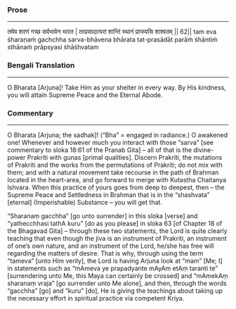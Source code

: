 ### Prose 
 --- 
तमेव शरणं गच्छ सर्वभावेन भारत |
तत्प्रसादात्परां शान्तिं स्थानं प्राप्स्यसि शाश्वतम् || 62||
tam eva śharaṇaṁ gachchha sarva-bhāvena bhārata
tat-prasādāt parāṁ śhāntiṁ sthānaṁ prāpsyasi śhāśhvatam

### Bengali Translation 
 --- 
O Bharata [Arjuna]! Take Him as your shelter in every way. By His kindness, you will attain Supreme Peace and the Eternal Abode. 

### Commentary 
 --- 
O Bharata [Arjuna; the sadhak]! (“Bha” = engaged in radiance.) O awakened one! Whenever and however much you interact with those “sarva” [see commentary to sloka 18:61 of the Pranab Gita] – all of that is the divine-power Prakriti with gunas [primal qualities]. Discern Prakriti, the mutations of Prakriti and the works from the permutations of Prakriti; do not mix with them; and with a natural movement take recourse in the path of Brahman located in the heart-area, and go forward to merge with Kutastha Chaitanya Ishvara. When this practice of yours goes from deep to deepest, then – the Supreme Peace and Settledness in Brahman that is in the “shashvata” [eternal] (Imperishable) Substance – you will get that.

“Sharanaṃ gacchha” [go unto surrender] in this sloka [verse] and “yathecchhasi tathA kuru” [do as you please] in sloka 63 [of Chapter 18 of the Bhagavad Gita] – through these two statements, the Lord is quite clearly teaching that even though the jiva is an instrument of Prakriti, an instrument of one’s own nature, and an instrument of the Lord, he/she has free will regarding the matters of desire. That is why, through using the term “tameva” [unto Him verily], the Lord is having Arjuna look at “mam” [Me; I] in statements such as “mAmeva ye prapadyante mAyAm etAṃ taranti te” [surrendering unto Me, this Maya can certainly be crossed] and “mAmekAṃ sharanaṃ vraja” [go surrender unto Me alone], and then, through the words “gacchha” [go] and “kuru” [do], He is giving the teachings about taking up the necessary effort in spiritual practice via competent Kriya. 